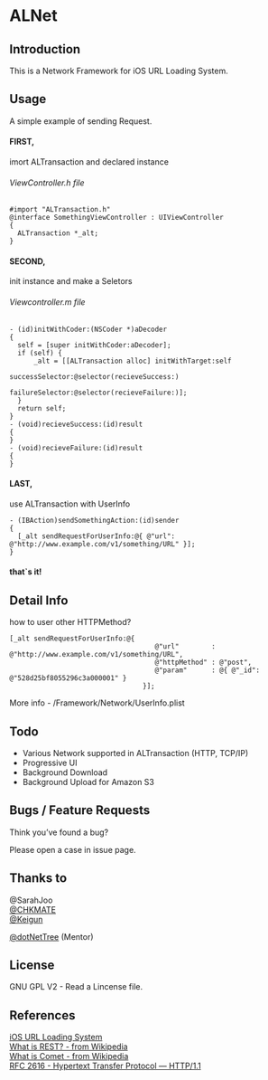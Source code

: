 ALNet
=====
## Introduction

This is a Network Framework for iOS URL Loading System.


## Usage

A simple example of sending Request.

#### FIRST,  
imort ALTransaction and declared instance

###### ViewController.h file

    #import "ALTransaction.h"
    @interface SomethingViewController : UIViewController
    {
      ALTransaction *_alt;
    }


#### SECOND,  
init instance and make a Seletors

###### Viewcontroller.m file

    - (id)initWithCoder:(NSCoder *)aDecoder
    {
      self = [super initWithCoder:aDecoder];
      if (self) {
          _alt = [[ALTransaction alloc] initWithTarget:self
                                       successSelector:@selector(recieveSuccess:)
                                       failureSelector:@selector(recieveFailure:)];
      }
      return self;
    }
    - (void)recieveSuccess:(id)result
    {
    }
    - (void)recieveFailure:(id)result
    {
    }

#### LAST,  
use ALTransaction with UserInfo

    - (IBAction)sendSomethingAction:(id)sender
    {
      [_alt sendRequestForUserInfo:@{ @"url": @"http://www.example.com/v1/something/URL" }];
    }


#### that`s it!



## Detail Info

how to user other HTTPMethod?

    [_alt sendRequestForUserInfo:@{
                                        @"url"        : @"http://www.example.com/v1/something/URL",
                                        @"httpMethod" : @"post",
                                        @"param"      : @{ @"_id": @"528d25bf8055296c3a000001" }
                                     }];

More info - /Framework/Network/UserInfo.plist 


## Todo

+ Various Network supported in ALTransaction (HTTP, TCP/IP)
+ Progressive UI
+ Background Download
+ Background Upload for Amazon S3


## Bugs / Feature Requests

Think you’ve found a bug? 

Please open a case in issue page.


## Thanks to

@SarahJoo  
[@CHKMATE](https://github.com/CHKMATE)  
[@Keigun](https://github.com/Keigun)  

[@dotNetTree](https://github.com/dotNetTree) (Mentor)  



## License

GNU GPL V2 - Read a Lincense file.


## References
[iOS URL Loading System](https://developer.apple.com/library/ios/DOCUMENTATION/Cocoa/Conceptual/URLLoadingSystem/URLLoadingSystem.pdf)  
[What is REST? - from Wikipedia](http://en.wikipedia.org/wiki/Representational_state_transfer)  
[What is Comet - from Wikipedia](http://en.wikipedia.org/wiki/Comet_%28programming%29)  
[RFC 2616 - Hypertext Transfer Protocol — HTTP/1.1](http://tools.ietf.org/html/rfc2616)  

